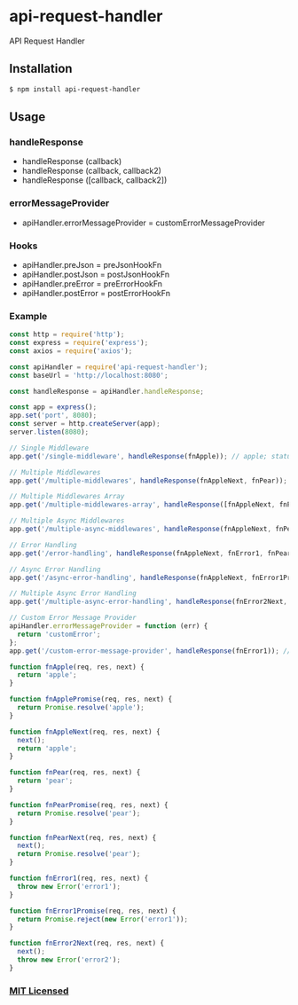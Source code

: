 # api-request-handler

API Request Handler

## Installation

```sh
$ npm install api-request-handler
```

## Usage

### handleResponse

- handleResponse (callback)
- handleResponse (callback, callback2)
- handleResponse ([callback, callback2])

### errorMessageProvider

- apiHandler.errorMessageProvider = customErrorMessageProvider

### Hooks

- apiHandler.preJson = preJsonHookFn
- apiHandler.postJson = postJsonHookFn
- apiHandler.preError = preErrorHookFn
- apiHandler.postError = postErrorHookFn

### Example

```js
const http = require('http');
const express = require('express');
const axios = require('axios');

const apiHandler = require('api-request-handler');
const baseUrl = 'http://localhost:8080';

const handleResponse = apiHandler.handleResponse;

const app = express();
app.set('port', 8080);
const server = http.createServer(app);
server.listen(8080);

// Single Middleware
app.get('/single-middleware', handleResponse(fnApple)); // apple; status 200

// Multiple Middlewares
app.get('/multiple-middlewares', handleResponse(fnAppleNext, fnPear)); // pear; status 200

// Multiple Middlewares Array
app.get('/multiple-middlewares-array', handleResponse([fnAppleNext, fnPear])); // pear; status 200

// Multiple Async Middlewares
app.get('/multiple-async-middlewares', handleResponse(fnAppleNext, fnPearPromise)); // pear; status 200

// Error Handling
app.get('/error-handling', handleResponse(fnAppleNext, fnError1, fnPear)); // error1; status 422

// Async Error Handling
app.get('/async-error-handling', handleResponse(fnAppleNext, fnError1Promise, fnPear)); // error1; status 422

// Multiple Async Error Handling
app.get('/multiple-async-error-handling', handleResponse(fnError2Next, fnError1)); // error1; status 422

// Custom Error Message Provider
apiHandler.errorMessageProvider = function (err) {
  return 'customError';
};
app.get('/custom-error-message-provider', handleResponse(fnError1)); // customError; status 422

function fnApple(req, res, next) {
  return 'apple';
}

function fnApplePromise(req, res, next) {
  return Promise.resolve('apple');
}

function fnAppleNext(req, res, next) {
  next();
  return 'apple';
}

function fnPear(req, res, next) {
  return 'pear';
}

function fnPearPromise(req, res, next) {
  return Promise.resolve('pear');
}

function fnPearNext(req, res, next) {
  next();
  return Promise.resolve('pear');
}

function fnError1(req, res, next) {
  throw new Error('error1');
}

function fnError1Promise(req, res, next) {
  return Promise.reject(new Error('error1'));
}

function fnError2Next(req, res, next) {
  next();
  throw new Error('error2');
}
```

### [MIT Licensed](LICENSE)
